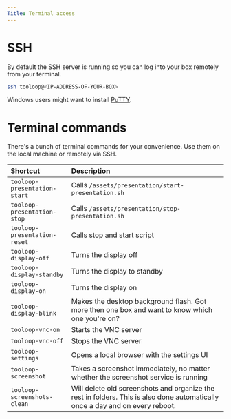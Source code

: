 ```yaml
---
Title: Terminal access
---
```


# SSH

By default the SSH server is running so you can log into your box remotely from your terminal.

```bash
ssh tooloop@<IP-ADDRESS-OF-YOUR-BOX>
```

Windows users might want to install [PuTTY](http://www.putty.org/).


# Terminal commands

There's a bunch of terminal commands for your convenience. Use them on the local machine or remotely via SSH.

| Shortcut                     | Description                                                                                                                   |
| :--------------------------- | :---------------------------------------------------------------------------------------------------------------------------- |
| `tooloop-presentation-start` | Calls `/assets/presentation/start-presentation.sh`                                                                            |
| `tooloop-presentation-stop`  | Calls `/assets/presentation/stop-presentation.sh`                                                                             |
| `tooloop-presentation-reset` | Calls stop and start script                                                                                                   |
| `tooloop-display-off`        | Turns the display off                                                                                                         |
| `tooloop-display-standby`    | Turns the display to standby                                                                                                  |
| `tooloop-display-on`         | Turns the display on                                                                                                          |
| `tooloop-display-blink`      | Makes the desktop background flash. Got more then one box and want to know which one you're on?                               |
| `tooloop-vnc-on`             | Starts the VNC server                                                                                                         |
| `tooloop-vnc-off`            | Stops the VNC server                                                                                                          |
| `tooloop-settings`           | Opens a local browser with the settings UI                                                                                    |
| `tooloop-screenshot`         | Takes a screenshot immediately, no matter whether the screenshot service is running                                           |
| `tooloop-screenshots-clean`  | Will delete old screenshots and organize the rest in folders. This is also done automatically once a day and on every reboot. |